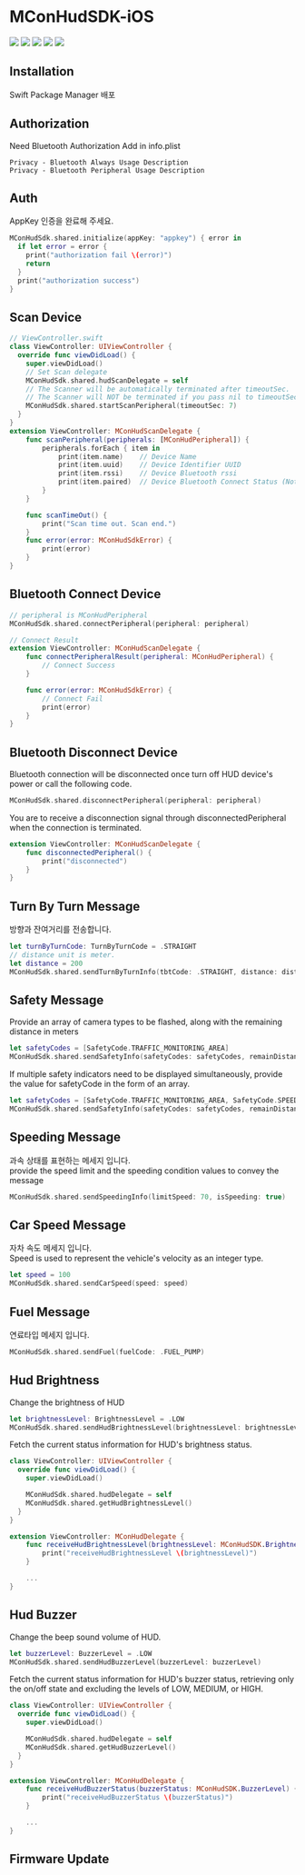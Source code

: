 # MConHudSDK-iOS
<div align="left">
  <img src="https://img.shields.io/badge/Swift-FA7343?style=flat&logo=swift&logoColor=white"/>
  <img src="https://img.shields.io/badge/Platform-iOS_v15.0-orange.svg"/> 
  <img src="https://img.shields.io/badge/Swift-5-orange.svg"/>    
  <img src="https://img.shields.io/badge/Release-v1.0-blue.svg"/>  
  <img src="https://img.shields.io/badge/License-MIT-lightgray.svg"/>     
</div>

## Installation
Swift Package Manager 배포

## Authorization
Need Bluetooth Authorization Add in info.plist

```
Privacy - Bluetooth Always Usage Description
Privacy - Bluetooth Peripheral Usage Description
```

## Auth
AppKey 인증을 완료해 주세요.

```swift
MConHudSdk.shared.initialize(appKey: "appkey") { error in
  if let error = error {
    print("authorization fail \(error)")
    return
  }
  print("authorization success")
}
```

## Scan Device
```swift
// ViewController.swift
class ViewController: UIViewController {
  override func viewDidLoad() {
    super.viewDidLoad()
    // Set Scan delegate
    MConHudSdk.shared.hudScanDelegate = self
    // The Scanner will be automatically terminated after timeoutSec.
    // The Scanner will NOT be terminated if you pass nil to timeoutSec.
    MConHudSdk.shared.startScanPeripheral(timeoutSec: 7)
  }
}
extension ViewController: MConHudScanDelegate {
    func scanPeripheral(peripherals: [MConHudPeripheral]) {
        peripherals.forEach { item in
            print(item.name)    // Device Name
            print(item.uuid)    // Device Identifier UUID
            print(item.rssi)    // Device Bluetooth rssi
            print(item.paired)  // Device Bluetooth Connect Status (Not BLE Connection)
        }
    }

    func scanTimeOut() {
        print("Scan time out. Scan end.")
    }
    func error(error: MConHudSdkError) {
        print(error)
    }
}
```

## Bluetooth Connect Device
```swift
// peripheral is MConHudPeripheral
MConHudSdk.shared.connectPeripheral(peripheral: peripheral)
```

```swift
// Connect Result
extension ViewController: MConHudScanDelegate {
    func connectPeripheralResult(peripheral: MConHudPeripheral) {
        // Connect Success
    }

    func error(error: MConHudSdkError) {
        // Connect Fail
        print(error)
    }
}
```

## Bluetooth Disconnect Device
Bluetooth connection will be disconnected once turn off HUD device's power or call the following code. 

```swift
MConHudSdk.shared.disconnectPeripheral(peripheral: peripheral)
```

You are to receive a disconnection signal through disconnectedPeripheral when the connection is terminated.

```swift
extension ViewController: MConHudScanDelegate {
    func disconnectedPeripheral() {
        print("disconnected")
    }
}
```

## Turn By Turn Message
방향과 잔여거리를 전송합니다.

```swift
let turnByTurnCode: TurnByTurnCode = .STRAIGHT
// distance unit is meter.
let distance = 200
MConHudSdk.shared.sendTurnByTurnInfo(tbtCode: .STRAIGHT, distance: distance)
```

## Safety Message
Provide an array of camera types to be flashed, along with the remaining distance in meters

```swift
let safetyCodes = [SafetyCode.TRAFFIC_MONITORING_AREA]
MConHudSdk.shared.sendSafetyInfo(safetyCodes: safetyCodes, remainDistance: 100)
```

If multiple safety indicators need to be displayed simultaneously, provide the value for safetyCode in the form of an array.

```swift
let safetyCodes = [SafetyCode.TRAFFIC_MONITORING_AREA, SafetyCode.SPEED_BREAKER]
MConHudSdk.shared.sendSafetyInfo(safetyCodes: safetyCodes, remainDistance: 100)
```

## Speeding Message
과속 상태를 표현하는 메세지 입니다.  
provide the speed limit and the speeding condition values to convey the message

```swift
MConHudSdk.shared.sendSpeedingInfo(limitSpeed: 70, isSpeeding: true)
```

## Car Speed Message
자차 속도 메세지 입니다.  
Speed is used to represent the vehicle's velocity as an integer type.

```swift
let speed = 100
MConHudSdk.shared.sendCarSpeed(speed: speed)
```

## Fuel Message
연료타입 메세지 입니다.

```swift
MConHudSdk.shared.sendFuel(fuelCode: .FUEL_PUMP)
```
## Hud Brightness
Change the brightness of HUD

```swift
let brightnessLevel: BrightnessLevel = .LOW
MConHudSdk.shared.sendHudBrightnessLevel(brightnessLevel: brightnessLevel)
```

Fetch the current status information for HUD's brightness status.

```swift
class ViewController: UIViewController {
  override func viewDidLoad() {
    super.viewDidLoad()

    MConHudSdk.shared.hudDelegate = self
    MConHudSdk.shared.getHudBrightnessLevel()
  }
}

extension ViewController: MConHudDelegate {
    func receiveHudBrightnessLevel(brightnessLevel: MConHudSDK.BrightnessLevel) {
        print("receiveHudBrightnessLevel \(brightnessLevel)")
    }

    ...
}
```

## Hud Buzzer
Change the beep sound volume of HUD.

```swift
let buzzerLevel: BuzzerLevel = .LOW
MConHudSdk.shared.sendHudBuzzerLevel(buzzerLevel: buzzerLevel)
```

Fetch the current status information for HUD's buzzer status, retrieving only the on/off state and excluding the levels of LOW, MEDIUM, or HIGH.

```swift
class ViewController: UIViewController {
  override func viewDidLoad() {
    super.viewDidLoad()

    MConHudSdk.shared.hudDelegate = self
    MConHudSdk.shared.getHudBuzzerLevel()
  }
}

extension ViewController: MConHudDelegate {
    func receiveHudBuzzerStatus(buzzerStatus: MConHudSDK.BuzzerLevel) {
        print("receiveHudBuzzerStatus \(buzzerStatus)")
    }

    ...
}
```

## Firmware Update







